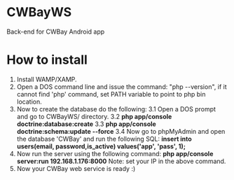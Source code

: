 # CWBayWS
Back-end for CWBay Android app

# How to install
1. Install WAMP/XAMP.
2. Open a DOS command line and issue the command: "php --version", if it cannot find 'php' command, set PATH variable to point to php bin location.
3. Now to create the database do the following:
    3.1 Open a DOS prompt and go to CWBayWS/ directory.
    3.2 **php app/console doctrine:database:create**
    3.3 **php app/console doctrine:schema:update --force**
    3.4 Now go to phpMyAdmin and open the database 'CWBay' and run the following SQL:
            **insert into users(email, password,is_active) values('app', 'pass', 1);**
4. Now run the server using the following command:
            **php app/console server:run 192.168.1.176:8000**
   Note: set your IP in the above command.
5. Now your CWBay web service is ready :)

